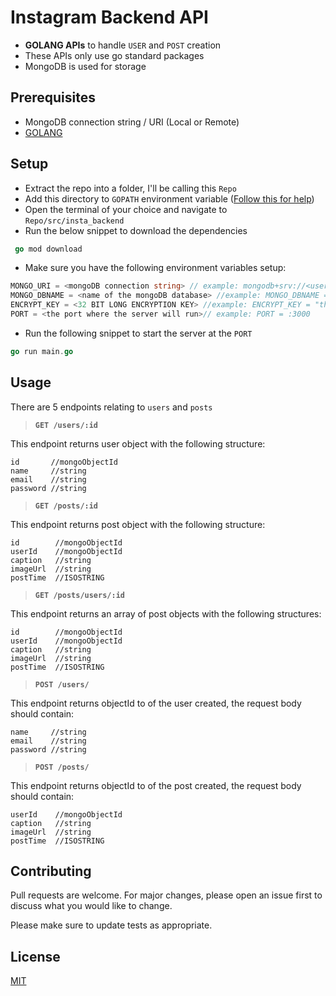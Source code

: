 # Instagram Backend API

- **GOLANG APIs** to handle `USER` and `POST` creation
- These APIs only use go standard packages
- MongoDB is used for storage

## Prerequisites

- MongoDB connection string / URI (Local or Remote)
- [GOLANG](https://golang.org/)

## Setup

- Extract the repo into a folder, I'll be calling this `Repo`
- Add this directory to `GOPATH` environment variable ([Follow this for help](https://astaxie.gitbooks.io/build-web-application-with-golang/content/en/01.2.html))
- Open the terminal of your choice and navigate to `Repo/src/insta_backend`
- Run the below snippet to download the dependencies

```go
 go mod download
```

- Make sure you have the following environment variables setup:

```go
MONGO_URI = <mongoDB connection string> // example: mongodb+srv://<user_name>:<password>@cluster0.spv7l.mongodb.net/Cluster0
MONGO_DBNAME = <name of the mongoDB database> //example: MONGO_DBNAME = "MyDB"
ENCRYPT_KEY = <32 BIT LONG ENCRYPTION KEY> //example: ENCRYPT_KEY = "thisis32bitlongpassphraseimusing"
PORT = <the port where the server will run>// example: PORT = :3000
```

- Run the following snippet to start the server at the `PORT`

```go
go run main.go
```

## Usage

There are 5 endpoints relating to `users` and `posts`

> **`GET /users/:id`**

This endpoint returns user object with the following structure:

    id       //mongoObjectId
    name     //string
    email    //string
    password //string

> **`GET /posts/:id`**

This endpoint returns post object with the following structure:

    id        //mongoObjectId
    userId    //mongoObjectId
    caption   //string
    imageUrl  //string
    postTime  //ISOSTRING

> **`GET /posts/users/:id`**

This endpoint returns an array of post objects with the following structures:

    id        //mongoObjectId
    userId    //mongoObjectId
    caption   //string
    imageUrl  //string
    postTime  //ISOSTRING

> **`POST /users/`**

This endpoint returns objectId to of the user created, the request body should contain:

    name     //string
    email    //string
    password //string

> **`POST /posts/`**

This endpoint returns objectId to of the post created, the request body should contain:

    userId    //mongoObjectId
    caption   //string
    imageUrl  //string
    postTime  //ISOSTRING

## Contributing

Pull requests are welcome. For major changes, please open an issue first to discuss what you would like to change.

Please make sure to update tests as appropriate.

## License

[MIT](https://choosealicense.com/licenses/mit/)
